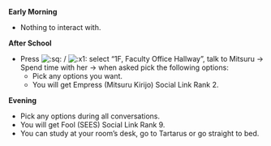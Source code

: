 **Early Morning**

- Nothing to interact with.

**After School**

- Press ![:sq:](/assets/square.png) / ![:x1:](/assets/x1.png) select “1F, Faculty Office Hallway”, talk to Mitsuru -> Spend time with her -> when asked pick the following options:
  - Pick any options you want.
  - You will get Empress (Mitsuru Kirijo) Social Link Rank 2.

**Evening**

- Pick any options during all conversations.
- You will get Fool (SEES) Social Link Rank 9.
- You can study at your room’s desk, go to Tartarus or go straight to bed.
